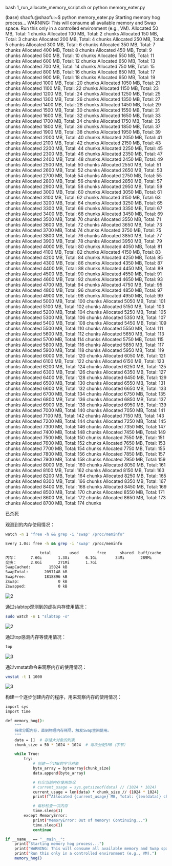 
bash 1_run_allocate_memory_script.sh
or
python memory_eater.py

(base) shaofu@shaofu:~$ python memory_eater.py
Starting memory hog process...
WARNING: This will consume all available memory and Swap space.
Run this only in a controlled environment (e.g., VM).
Allocated 50 MB, Total: 1 chunks
Allocated 100 MB, Total: 2 chunks
Allocated 150 MB, Total: 3 chunks
Allocated 200 MB, Total: 4 chunks
Allocated 250 MB, Total: 5 chunks
Allocated 300 MB, Total: 6 chunks
Allocated 350 MB, Total: 7 chunks
Allocated 400 MB, Total: 8 chunks
Allocated 450 MB, Total: 9 chunks
Allocated 500 MB, Total: 10 chunks
Allocated 550 MB, Total: 11 chunks
Allocated 600 MB, Total: 12 chunks
Allocated 650 MB, Total: 13 chunks
Allocated 700 MB, Total: 14 chunks
Allocated 750 MB, Total: 15 chunks
Allocated 800 MB, Total: 16 chunks
Allocated 850 MB, Total: 17 chunks
Allocated 900 MB, Total: 18 chunks
Allocated 950 MB, Total: 19 chunks
Allocated 1000 MB, Total: 20 chunks
Allocated 1050 MB, Total: 21 chunks
Allocated 1100 MB, Total: 22 chunks
Allocated 1150 MB, Total: 23 chunks
Allocated 1200 MB, Total: 24 chunks
Allocated 1250 MB, Total: 25 chunks
Allocated 1300 MB, Total: 26 chunks
Allocated 1350 MB, Total: 27 chunks
Allocated 1400 MB, Total: 28 chunks
Allocated 1450 MB, Total: 29 chunks
Allocated 1500 MB, Total: 30 chunks
Allocated 1550 MB, Total: 31 chunks
Allocated 1600 MB, Total: 32 chunks
Allocated 1650 MB, Total: 33 chunks
Allocated 1700 MB, Total: 34 chunks
Allocated 1750 MB, Total: 35 chunks
Allocated 1800 MB, Total: 36 chunks
Allocated 1850 MB, Total: 37 chunks
Allocated 1900 MB, Total: 38 chunks
Allocated 1950 MB, Total: 39 chunks
Allocated 2000 MB, Total: 40 chunks
Allocated 2050 MB, Total: 41 chunks
Allocated 2100 MB, Total: 42 chunks
Allocated 2150 MB, Total: 43 chunks
Allocated 2200 MB, Total: 44 chunks
Allocated 2250 MB, Total: 45 chunks
Allocated 2300 MB, Total: 46 chunks
Allocated 2350 MB, Total: 47 chunks
Allocated 2400 MB, Total: 48 chunks
Allocated 2450 MB, Total: 49 chunks
Allocated 2500 MB, Total: 50 chunks
Allocated 2550 MB, Total: 51 chunks
Allocated 2600 MB, Total: 52 chunks
Allocated 2650 MB, Total: 53 chunks
Allocated 2700 MB, Total: 54 chunks
Allocated 2750 MB, Total: 55 chunks
Allocated 2800 MB, Total: 56 chunks
Allocated 2850 MB, Total: 57 chunks
Allocated 2900 MB, Total: 58 chunks
Allocated 2950 MB, Total: 59 chunks
Allocated 3000 MB, Total: 60 chunks
Allocated 3050 MB, Total: 61 chunks
Allocated 3100 MB, Total: 62 chunks
Allocated 3150 MB, Total: 63 chunks
Allocated 3200 MB, Total: 64 chunks
Allocated 3250 MB, Total: 65 chunks
Allocated 3300 MB, Total: 66 chunks
Allocated 3350 MB, Total: 67 chunks
Allocated 3400 MB, Total: 68 chunks
Allocated 3450 MB, Total: 69 chunks
Allocated 3500 MB, Total: 70 chunks
Allocated 3550 MB, Total: 71 chunks
Allocated 3600 MB, Total: 72 chunks
Allocated 3650 MB, Total: 73 chunks
Allocated 3700 MB, Total: 74 chunks
Allocated 3750 MB, Total: 75 chunks
Allocated 3800 MB, Total: 76 chunks
Allocated 3850 MB, Total: 77 chunks
Allocated 3900 MB, Total: 78 chunks
Allocated 3950 MB, Total: 79 chunks
Allocated 4000 MB, Total: 80 chunks
Allocated 4050 MB, Total: 81 chunks
Allocated 4100 MB, Total: 82 chunks
Allocated 4150 MB, Total: 83 chunks
Allocated 4200 MB, Total: 84 chunks
Allocated 4250 MB, Total: 85 chunks
Allocated 4300 MB, Total: 86 chunks
Allocated 4350 MB, Total: 87 chunks
Allocated 4400 MB, Total: 88 chunks
Allocated 4450 MB, Total: 89 chunks
Allocated 4500 MB, Total: 90 chunks
Allocated 4550 MB, Total: 91 chunks
Allocated 4600 MB, Total: 92 chunks
Allocated 4650 MB, Total: 93 chunks
Allocated 4700 MB, Total: 94 chunks
Allocated 4750 MB, Total: 95 chunks
Allocated 4800 MB, Total: 96 chunks
Allocated 4850 MB, Total: 97 chunks
Allocated 4900 MB, Total: 98 chunks
Allocated 4950 MB, Total: 99 chunks
Allocated 5000 MB, Total: 100 chunks
Allocated 5050 MB, Total: 101 chunks
Allocated 5100 MB, Total: 102 chunks
Allocated 5150 MB, Total: 103 chunks
Allocated 5200 MB, Total: 104 chunks
Allocated 5250 MB, Total: 105 chunks
Allocated 5300 MB, Total: 106 chunks
Allocated 5350 MB, Total: 107 chunks
Allocated 5400 MB, Total: 108 chunks
Allocated 5450 MB, Total: 109 chunks
Allocated 5500 MB, Total: 110 chunks
Allocated 5550 MB, Total: 111 chunks
Allocated 5600 MB, Total: 112 chunks
Allocated 5650 MB, Total: 113 chunks
Allocated 5700 MB, Total: 114 chunks
Allocated 5750 MB, Total: 115 chunks
Allocated 5800 MB, Total: 116 chunks
Allocated 5850 MB, Total: 117 chunks
Allocated 5900 MB, Total: 118 chunks
Allocated 5950 MB, Total: 119 chunks
Allocated 6000 MB, Total: 120 chunks
Allocated 6050 MB, Total: 121 chunks
Allocated 6100 MB, Total: 122 chunks
Allocated 6150 MB, Total: 123 chunks
Allocated 6200 MB, Total: 124 chunks
Allocated 6250 MB, Total: 125 chunks
Allocated 6300 MB, Total: 126 chunks
Allocated 6350 MB, Total: 127 chunks
Allocated 6400 MB, Total: 128 chunks
Allocated 6450 MB, Total: 129 chunks
Allocated 6500 MB, Total: 130 chunks
Allocated 6550 MB, Total: 131 chunks
Allocated 6600 MB, Total: 132 chunks
Allocated 6650 MB, Total: 133 chunks
Allocated 6700 MB, Total: 134 chunks
Allocated 6750 MB, Total: 135 chunks
Allocated 6800 MB, Total: 136 chunks
Allocated 6850 MB, Total: 137 chunks
Allocated 6900 MB, Total: 138 chunks
Allocated 6950 MB, Total: 139 chunks
Allocated 7000 MB, Total: 140 chunks
Allocated 7050 MB, Total: 141 chunks
Allocated 7100 MB, Total: 142 chunks
Allocated 7150 MB, Total: 143 chunks
Allocated 7200 MB, Total: 144 chunks
Allocated 7250 MB, Total: 145 chunks
Allocated 7300 MB, Total: 146 chunks
Allocated 7350 MB, Total: 147 chunks
Allocated 7400 MB, Total: 148 chunks
Allocated 7450 MB, Total: 149 chunks
Allocated 7500 MB, Total: 150 chunks
Allocated 7550 MB, Total: 151 chunks
Allocated 7600 MB, Total: 152 chunks
Allocated 7650 MB, Total: 153 chunks
Allocated 7700 MB, Total: 154 chunks
Allocated 7750 MB, Total: 155 chunks
Allocated 7800 MB, Total: 156 chunks
Allocated 7850 MB, Total: 157 chunks
Allocated 7900 MB, Total: 158 chunks
Allocated 7950 MB, Total: 159 chunks
Allocated 8000 MB, Total: 160 chunks
Allocated 8050 MB, Total: 161 chunks
Allocated 8100 MB, Total: 162 chunks
Allocated 8150 MB, Total: 163 chunks
Allocated 8200 MB, Total: 164 chunks
Allocated 8250 MB, Total: 165 chunks
Allocated 8300 MB, Total: 166 chunks
Allocated 8350 MB, Total: 167 chunks
Allocated 8400 MB, Total: 168 chunks
Allocated 8450 MB, Total: 169 chunks
Allocated 8500 MB, Total: 170 chunks
Allocated 8550 MB, Total: 171 chunks
Allocated 8600 MB, Total: 172 chunks
Allocated 8650 MB, Total: 173 chunks
Allocated 8700 MB, Total: 174 chunks

已杀死

观测到的内存使用情况：
```bash
watch -n 1 "free -h && grep -i 'swap' /proc/meminfo"

Every 1.0s: free -h && grep -i 'swap' /proc/meminfo                                                                                                                        shaofu: Thu Apr 24 11:45:48 2025

               total        used        free      shared  buff/cache   available
内存：      7.6Gi       1.3Gi       6.1Gi        34Mi       289Mi       6.1Gi
交换：      2.0Gi       271Mi       1.7Gi
SwapCached:        15024 kB
SwapTotal:       2097148 kB
SwapFree:        1818896 kB
Zswap:                 0 kB
Zswapped:              0 kB
```
![2](record_py_watch_swap.gif)


通过slabtop观测到的虚拟内存使用情况：
```bash
sudo watch -n 1 "slabtop -o"
```
![2](record_py_watch_slabtop.gif)

通过top感测内存等使用情况：
```bash
top
```
![3](record_top_swap.gif)

通过vmstat命令来观察内存的使用情况：
```bash
vmstat -t 1 1000
```
![3](record_vmstat_swap.gif)

构建一个逐步创建内存的程序，用来观察内存的使用情况：
```bash
import sys
import time

def memory_hog():
    """
    持续分配内存，直到物理内存耗尽，触发Swap空间使用。
    """
    data = []  # 存储大对象的列表
    chunk_size = 50 * 1024 * 1024  # 每次分配1MB（字节）

    while True:
        try:
            # 创建一个1MB的字节对象
            byte_array = bytearray(chunk_size)
            data.append(byte_array)

            # 打印当前内存使用情况
            # current_usage = sys.getsizeof(data) // (1024 * 1024)
            current_usage = len(data) * chunk_size // (1024 * 1024)
            print(f"Allocated {current_usage} MB, Total: {len(data)} chunks")

            # 每秒检查一次内存
            time.sleep(1)
        except MemoryError:
            print("MemoryError: Out of memory! Continuing...")
            time.sleep(1)
            continue

if __name__ == "__main__":
    print("Starting memory hog process...")
    print("WARNING: This will consume all available memory and Swap space.")
    print("Run this only in a controlled environment (e.g., VM).")
    memory_hog()
```


